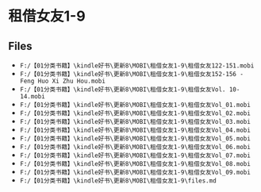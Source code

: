 # 租借女友1-9

## Files

- `F:/【01分类书籍】\kindle好书\更新8\MOBI\租借女友1-9\租借女友122-151.mobi`
- `F:/【01分类书籍】\kindle好书\更新8\MOBI\租借女友1-9\租借女友152-156 - Feng Huo Xi Zhu Hou.mobi`
- `F:/【01分类书籍】\kindle好书\更新8\MOBI\租借女友1-9\租借女友Vol. 10-14.mobi`
- `F:/【01分类书籍】\kindle好书\更新8\MOBI\租借女友1-9\租借女友Vol_01.mobi`
- `F:/【01分类书籍】\kindle好书\更新8\MOBI\租借女友1-9\租借女友Vol_02.mobi`
- `F:/【01分类书籍】\kindle好书\更新8\MOBI\租借女友1-9\租借女友Vol_03.mobi`
- `F:/【01分类书籍】\kindle好书\更新8\MOBI\租借女友1-9\租借女友Vol_04.mobi`
- `F:/【01分类书籍】\kindle好书\更新8\MOBI\租借女友1-9\租借女友Vol_05.mobi`
- `F:/【01分类书籍】\kindle好书\更新8\MOBI\租借女友1-9\租借女友Vol_06.mobi`
- `F:/【01分类书籍】\kindle好书\更新8\MOBI\租借女友1-9\租借女友Vol_07.mobi`
- `F:/【01分类书籍】\kindle好书\更新8\MOBI\租借女友1-9\租借女友Vol_08.mobi`
- `F:/【01分类书籍】\kindle好书\更新8\MOBI\租借女友1-9\租借女友Vol_09.mobi`
- `F:/【01分类书籍】\kindle好书\更新8\MOBI\租借女友1-9\files.md`
